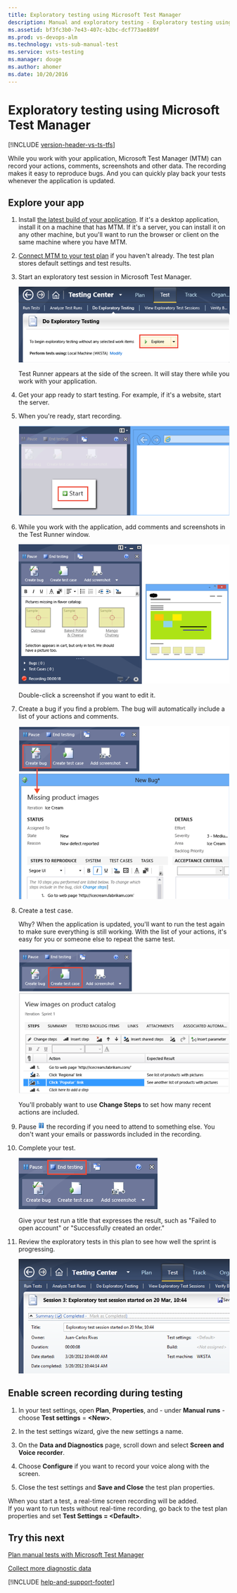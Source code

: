 ```yaml
---
title: Exploratory testing using Microsoft Test Manager
description: Manual and exploratory testing - Exploratory testing using Microsoft Test Manager
ms.assetid: bf3fc3b0-7e43-407c-b2bc-dcf773ae889f
ms.prod: vs-devops-alm
ms.technology: vsts-sub-manual-test
ms.service: vsts-testing
ms.manager: douge
ms.author: ahomer
ms.date: 10/20/2016
---
```


# Exploratory testing using Microsoft Test Manager

[!INCLUDE [version-header-vs-ts-tfs](../_shared/version-header-vs-ts-tfs.md)] 

While you work with your application, Microsoft Test Manager (MTM) can record your actions, comments, screenshots and other data. The recording makes it easy to reproduce bugs. And you can quickly play back your tests whenever the application is updated.  
  
## Explore your app  
  
1. Install [the latest build of your application](../../build-release/apps/index.md). If it's a desktop application, install it on a machine that has MTM. If it's a server, you can install it on any other machine, but you'll want to run the browser or client on the same machine where you have MTM.  
  
1. [Connect MTM to your test plan](connect-microsoft-test-manager-to-your-team-project-and-test-plan.md) if you haven't already. The test plan stores default settings and test results.  
  
1. Start an exploratory test session in Microsoft Test Manager.  
  
   ![Starting exploratory testing](_img/exploratory-testing-using-microsoft-test-manager/almp_t_explore01.png)  
  
   Test Runner appears at the side of the screen. It will stay there while you work with your application.  
  
1. Get your app ready to start testing. For example, if it's a website, start the server.  
  
1. When you're ready, start recording.  
  
   ![Test Runner highlighting Start button](_img/exploratory-testing-using-microsoft-test-manager/almp_t_explore02a.png)  
  
1. While you work with the application, add comments and screenshots in the Test Runner window.  
  
   ![Record your comments and actions while exploring](_img/exploratory-testing-using-microsoft-test-manager/almp_t_explore110.png)  
  
   Double-click a screenshot if you want to edit it.  
  
1. Create a bug if you find a problem. The bug will automatically include a list of your actions and comments.  
  
   ![Bug automatically includes repro steps](_img/exploratory-testing-using-microsoft-test-manager/almp_t_explore112.png)  
  
1. Create a test case.  
  
   Why? When the application is updated, you'll want to run the test again to make sure everything is still working. With the list of your actions, it's easy for you or someone else to repeat the same test.  
 
   ![Create a test case from your action recording](_img/exploratory-testing-using-microsoft-test-manager/almp_t_explore113.png)  
  
   You'll probably want to use **Change Steps** to set how many recent actions are included.  
  
1. Pause ![Pause recording](_img/exploratory-testing-using-microsoft-test-manager/almp_t_pausebutton.png) the recording if you need to attend to something else. You don't want your emails or passwords included in the recording.  
  
1. Complete your test.  
  
   ![Pausing and completing your recording](_img/exploratory-testing-using-microsoft-test-manager/almp_t_explore114.png)  
  
   Give your test run a title that expresses the result, such as "Failed to open account" or "Successfully created an order."  
  
1. Review the exploratory tests in this plan to see how well the sprint is progressing.  
  
   ![Summary of the exploratory test session](_img/exploratory-testing-using-microsoft-test-manager/almp_t_explore14.png)  
  
## Enable screen recording during testing  

1. In your test settings, open **Plan**, **Properties**, and - under **Manual runs** - choose **Test settings** = **&lt;New&gt;**.

2. In the test settings wizard, give the new settings a name.

3. On the **Data and Diagnostics** page, scroll down and select **Screen and Voice recorder**.

4. Choose **Configure** if you want to record your voice along with the screen.  
  
5. Close the test settings and **Save and Close** the test plan properties.

When you start a test, a real-time screen recording will be added.  
If you want to run tests without real-time recording, go back to the test plan properties and set **Test Settings = &lt;Default&gt;**.  
  
## Try this next  
  
[Plan manual tests with Microsoft Test Manager](plan-manual-tests-with-microsoft-test-manager.md)  
  
[Collect more diagnostic data](collect-more-diagnostic-data-in-manual-tests.md)  
  
[!INCLUDE [help-and-support-footer](../_shared/help-and-support-footer.md)] 

